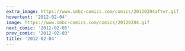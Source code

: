```yaml
---
extra_image: https://www.smbc-comics.com/comics/20120204after.gif
hovertext: '2012-02-04'
image: https://www.smbc-comics.com/comics/20120204.gif
next_comic: '2012-02-05'
prev_comic: '2012-02-03'
title: '2012-02-04'
---
```


